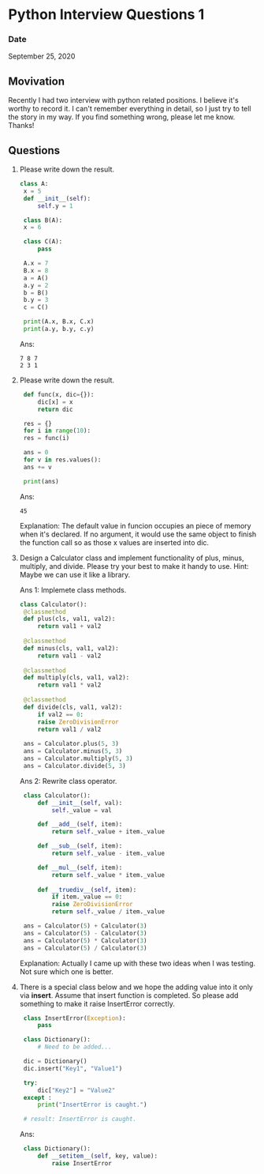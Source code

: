 # Python Interview Questions 1

### Date

September 25, 2020 

## Movivation 

Recently I had two interview with python related positions. I believe it's worthy to record it. I can't remember everything in detail, so I just try to tell the story in my way. If you find something wrong, please let me know. Thanks!

## Questions

1. Please write down the result.
   
   ```python
   class A:
    x = 5
    def __init__(self):
        self.y = 1

    class B(A):
    x = 6

    class C(A):
        pass

    A.x = 7
    B.x = 8
    a = A()
    a.y = 2
    b = B()
    b.y = 3
    c = C()

    print(A.x, B.x, C.x)
    print(a.y, b.y, c.y)
   ```

   Ans: 
   ```
   7 8 7
   2 3 1
   ```

2. Please write down the result.
   
   ```python
    def func(x, dic={}):
        dic[x] = x
        return dic

    res = {}
    for i in range(10):
    res = func(i)

    ans = 0
    for v in res.values():
    ans += v

    print(ans)
   ```
   Ans: 
   ```
   45
   ```
   Explanation: The default value in funcion occupies an piece of memory when it's declared. If no argument, it would use the same object to finish the function call so as those x values are inserted into dic.

3. Design a Calculator class and implement functionality of plus, minus, multiply, and divide. Please try your best to make it handy to use. Hint: Maybe we can use it like a library.

   Ans 1: Implemete class methods.
   ```python
   class Calculator():
    @classmethod
    def plus(cls, val1, val2):
        return val1 + val2
    
    @classmethod
    def minus(cls, val1, val2):
        return val1 - val2
    
    @classmethod
    def multiply(cls, val1, val2):
        return val1 * val2
    
    @classmethod
    def divide(cls, val1, val2):
        if val2 == 0:
        raise ZeroDivisionError
        return val1 / val2
    
    ans = Calculator.plus(5, 3)
    ans = Calculator.minus(5, 3)
    ans = Calculator.multiply(5, 3)
    ans = Calculator.divide(5, 3)
   ```

   Ans 2: Rewrite class operator.
   ```python
    class Calculator():
        def __init__(self, val):
            self._value = val

        def __add__(self, item):
            return self._value + item._value

        def __sub__(self, item):
            return self._value - item._value

        def __mul__(self, item):
            return self._value * item._value
            
        def __truediv__(self, item):
            if item._value == 0:
            raise ZeroDivisionError
            return self._value / item._value

    ans = Calculator(5) + Calculator(3)
    ans = Calculator(5) - Calculator(3)
    ans = Calculator(5) * Calculator(3)
    ans = Calculator(5) / Calculator(3)
   ```

   Explanation: Actually I came up with these two ideas when I was testing. Not sure which one is better.
   
4. There is a special class below and we hope the adding value into it only via __insert__. Assume that insert function is completed. So please add something to make it raise InsertError correctly.
   
   ```python
    class InsertError(Exception):
        pass

    class Dictionary():
        # Need to be added...

    dic = Dictionary()
    dic.insert("Key1", "Value1")

    try:
        dic["Key2"] = "Value2"
    except :
        print("InsertError is caught.") 

    # result: InsertError is caught.
   ```

   Ans: 
   ```python
    class Dictionary():
        def __setitem__(self, key, value):
            raise InsertError
   ```
